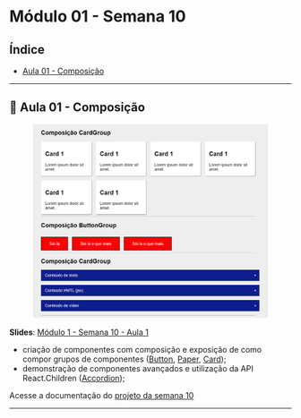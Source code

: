 
# Módulo 01 - Semana 10

## Índice

- <a href="#page_facing_up-aula-01---composição">Aula 01 - Composição</a>

---

## :page_facing_up: Aula 01 - Composição

<center>
    <img width="420" alt="Projeto m01s10" title="m01s10" src=".github/images/projeto-m01s10.png"/>
</center>

**Slides**: [Módulo 1 - Semana 10 - Aula 1](https://docs.google.com/presentation/d/1PiiECMgt8m5T5hspSYb_6IBvqKmgd4oOqSNNL3_88WY/edit#slide=id.g10d952ca74f_0_79)

- criação de componentes com composição e exposição de como compor grupos de componentes ([Button](./src/components/Button/Button.jsx), [Paper](./src/components/Paper/Paper.jsx), [Card](./src/components/Card/CardGroup.jsx));
- demonstração de componentes avançados e utilização da API React.Children ([Accordion](./src/components/Accordion/Accordion.jsx));

Acesse a documentação do [projeto da semana 10](./m01s10/README.md)

---
